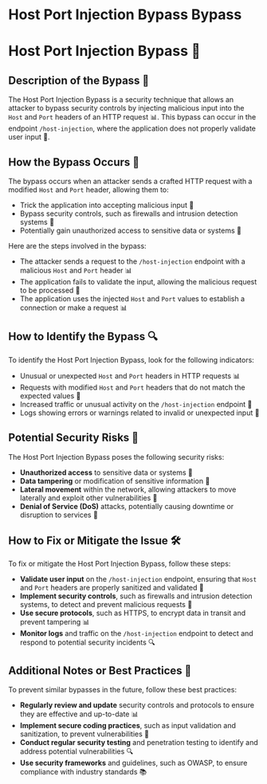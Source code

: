 # Host Port Injection Bypass Bypass

# Host Port Injection Bypass 🚨
## Description of the Bypass 📝
The Host Port Injection Bypass is a security technique that allows an attacker to bypass security controls by injecting malicious input into the `Host` and `Port` headers of an HTTP request 📊. This bypass can occur in the endpoint `/host-injection`, where the application does not properly validate user input 🤔.

## How the Bypass Occurs 🚫
The bypass occurs when an attacker sends a crafted HTTP request with a modified `Host` and `Port` header, allowing them to:
* Trick the application into accepting malicious input 📝
* Bypass security controls, such as firewalls and intrusion detection systems 🚫
* Potentially gain unauthorized access to sensitive data or systems 🚪

Here are the steps involved in the bypass:
* The attacker sends a request to the `/host-injection` endpoint with a malicious `Host` and `Port` header 📊
* The application fails to validate the input, allowing the malicious request to be processed 🤔
* The application uses the injected `Host` and `Port` values to establish a connection or make a request 📊

## How to Identify the Bypass 🔍
To identify the Host Port Injection Bypass, look for the following indicators:
* Unusual or unexpected `Host` and `Port` headers in HTTP requests 📊
* Requests with modified `Host` and `Port` headers that do not match the expected values 🤔
* Increased traffic or unusual activity on the `/host-injection` endpoint 🚨
* Logs showing errors or warnings related to invalid or unexpected input 📝

## Potential Security Risks 🚨
The Host Port Injection Bypass poses the following security risks:
* **Unauthorized access** to sensitive data or systems 🚪
* **Data tampering** or modification of sensitive information 📝
* **Lateral movement** within the network, allowing attackers to move laterally and exploit other vulnerabilities 🚫
* **Denial of Service (DoS)** attacks, potentially causing downtime or disruption to services 🚫

## How to Fix or Mitigate the Issue 🛠️
To fix or mitigate the Host Port Injection Bypass, follow these steps:
* **Validate user input** on the `/host-injection` endpoint, ensuring that `Host` and `Port` headers are properly sanitized and validated 📝
* **Implement security controls**, such as firewalls and intrusion detection systems, to detect and prevent malicious requests 🚫
* **Use secure protocols**, such as HTTPS, to encrypt data in transit and prevent tampering 📊
* **Monitor logs** and traffic on the `/host-injection` endpoint to detect and respond to potential security incidents 🔍

## Additional Notes or Best Practices 📝
To prevent similar bypasses in the future, follow these best practices:
* **Regularly review and update** security controls and protocols to ensure they are effective and up-to-date 📊
* **Implement secure coding practices**, such as input validation and sanitization, to prevent vulnerabilities 📝
* **Conduct regular security testing** and penetration testing to identify and address potential vulnerabilities 🔍
* **Use security frameworks** and guidelines, such as OWASP, to ensure compliance with industry standards 📚